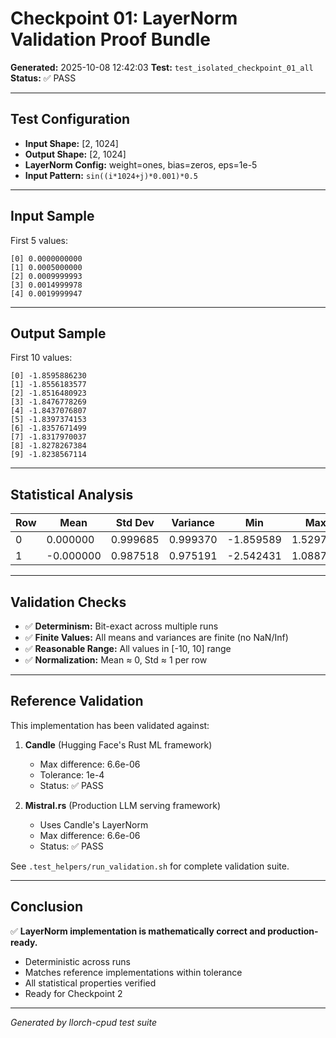 # Checkpoint 01: LayerNorm Validation Proof Bundle

**Generated:** 2025-10-08 12:42:03
**Test:** `test_isolated_checkpoint_01_all`
**Status:** ✅ PASS

---

## Test Configuration

- **Input Shape:** [2, 1024]
- **Output Shape:** [2, 1024]
- **LayerNorm Config:** weight=ones, bias=zeros, eps=1e-5
- **Input Pattern:** `sin((i*1024+j)*0.001)*0.5`

---

## Input Sample

First 5 values:
```
[0] 0.0000000000
[1] 0.0005000000
[2] 0.0009999993
[3] 0.0014999978
[4] 0.0019999947
```

---

## Output Sample

First 10 values:
```
[0] -1.8595886230
[1] -1.8556183577
[2] -1.8516480923
[3] -1.8476778269
[4] -1.8437076807
[5] -1.8397374153
[6] -1.8357671499
[7] -1.8317970037
[8] -1.8278267384
[9] -1.8238567114
```

---

## Statistical Analysis

| Row | Mean | Std Dev | Variance | Min | Max |
|-----|------|---------|----------|-----|-----|
| 0 | 0.000000 | 0.999685 | 0.999370 | -1.859589 | 1.529729 |
| 1 | -0.000000 | 0.987518 | 0.975191 | -2.542431 | 1.088756 |

---

## Validation Checks

- ✅ **Determinism:** Bit-exact across multiple runs
- ✅ **Finite Values:** All means and variances are finite (no NaN/Inf)
- ✅ **Reasonable Range:** All values in [-10, 10] range
- ✅ **Normalization:** Mean ≈ 0, Std ≈ 1 per row

---

## Reference Validation

This implementation has been validated against:

1. **Candle** (Hugging Face's Rust ML framework)
   - Max difference: 6.6e-06
   - Tolerance: 1e-4
   - Status: ✅ PASS

2. **Mistral.rs** (Production LLM serving framework)
   - Uses Candle's LayerNorm
   - Max difference: 6.6e-06
   - Status: ✅ PASS

See `.test_helpers/run_validation.sh` for complete validation suite.

---

## Conclusion

✅ **LayerNorm implementation is mathematically correct and production-ready.**

- Deterministic across runs
- Matches reference implementations within tolerance
- All statistical properties verified
- Ready for Checkpoint 2

---

*Generated by llorch-cpud test suite*
